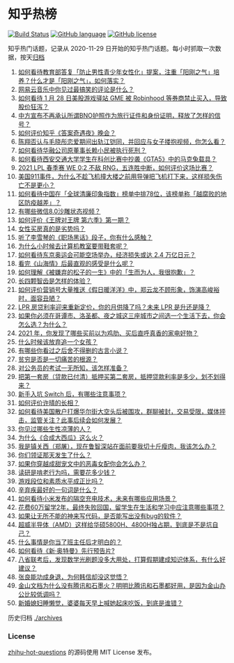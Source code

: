 # 知乎热榜
[![Build Status](https://github.com/ToWeLong/zhihu-hot-questions/workflows/CI/badge.svg)](https://github.com/ToWeLong/zhihu-hot-questions/actions)
[![GitHub language](https://img.shields.io/badge/language-golang-orange.svg)](https://golang.org/)
[![GitHub license](https://img.shields.io/github/license/ToWeLong/zhihu-hot-questions)](https://github.com/ToWeLong/zhihu-hot-questions/blob/main/LICENSE)

知乎热门话题，记录从 2020-11-29 日开始的知乎热门话题。每小时抓取一次数据，按天[归档](./archives)

<!-- BEGIN -->

1. [如何看待教育部答复「防止男性青少年女性化」提案，注重「阳刚之气」培养？什么才是「阳刚之气」，如何落实？](https://www.zhihu.com/question/441805437)
1. [网易云音乐中你见过最搞笑的评论是什么？](https://www.zhihu.com/question/66822815)
1. [如何看待 1 月 28 日美股游戏驿站 GME 被 Robinhood 等券商禁止买入，导致股价狂泻？](https://www.zhihu.com/question/441757711)
1. [中方宣布不再承认所谓BNO护照作为旅行证件和身份证明，释放了怎样的信号？](https://www.zhihu.com/question/441839927)
1. [如何评价知乎《答案奇遇夜》晚会？](https://www.zhihu.com/question/441882176)
1. [陈翔否认与毛晓彤恋爱期间出轨江铠同，并回应与女子搂抱视频，你怎么看？](https://www.zhihu.com/question/441929214)
1. [如何看待华融公司原董事长赖小民被执行死刑？](https://www.zhihu.com/question/441864413)
1. [如何看待西安交通大学学生在科创比赛中抄袭《GTA5》中的马克兔载具？](https://www.zhihu.com/question/441404733)
1. [2021 LPL 春季赛 WE 0:2 不敌 RNG，五连胜中断，如何评价这场比赛？](https://www.zhihu.com/question/441873567)
1. [美国911事件，为什么不趁飞机撞大楼之前用导弹把飞机打下来，这样损失伤亡不是更小？](https://www.zhihu.com/question/440417070)
1. [如何看待中国在「全球清廉印象指数」榜单中排78位，该榜单称「越腐败的地区防疫越差」？](https://www.zhihu.com/question/441950005)
1. [有哪些微信8.0沙雕状态视频？](https://www.zhihu.com/question/441157372)
1. [如何评价《王牌对王牌 第六季》第一期？](https://www.zhihu.com/question/441866699)
1. [女性买房真的是劣势吗？](https://www.zhihu.com/question/433146146)
1. [听了李雪琴的《职场黑话》段子，你有什么感触？](https://www.zhihu.com/question/441887278)
1. [为什么小时候去计算机教室要带鞋套呢？](https://www.zhihu.com/question/441084170)
1. [如何看待东京奥运会可能空场举办，经济损失或达 2.4 万亿日元？](https://www.zhihu.com/question/441057000)
1. [看完《山海情》后最直观的感受是什么呢？](https://www.zhihu.com/question/441207868)
1. [如何理解《被嫌弃的松子的一生》中的「生而为人，我很抱歉」？](https://www.zhihu.com/question/20731248)
1. [长四颗智齿是怎样的体验？](https://www.zhihu.com/question/342153420)
1. [如何评价营销号大量推送《假日暖洋洋》中，郑云龙不顾形象，饰演高峻裕时，面容丑陋？](https://www.zhihu.com/question/441810671)
1. [LPR 房贷利率迎来重新定价，你的月供降了吗？未来 LPR 是升还是降？](https://www.zhihu.com/question/438108136)
1. [如果你必须在哥谭市、洛圣都、夜之城这三座城市之间选一个生活下去，你会怎么选？为什么？](https://www.zhihu.com/question/440350180)
1. [2021 年，你发现了哪些买前以为鸡肋、买后直呼真香的家电好物？](https://www.zhihu.com/question/439261537)
1. [什么时候该放弃追一个女孩？](https://www.zhihu.com/question/295186962)
1. [有哪些你看过之后舍不得删的古言小说？](https://www.zhihu.com/question/39581101)
1. [贫穷是否是一切痛苦的根源？](https://www.zhihu.com/question/304960873)
1. [对公务员的考试一无所知，该怎样准备？](https://www.zhihu.com/question/321438898)
1. [把第一套房（贷款已付清）抵押买第二套房，抵押贷款利率是多少，划不划得来？](https://www.zhihu.com/question/434262887)
1. [新手入坑 Switch 后，有哪些注意事项？](https://www.zhihu.com/question/304137393)
1. [如何评价许晴的长相？](https://www.zhihu.com/question/30171889)
1. [如何看待美国散户打爆华尔街大空头后被围攻，群聊被封，交易受限，媒体抨击，监管关注？此事后续会如何发展？](https://www.zhihu.com/question/441784921)
1. [你见过哪些生性凉薄的人？](https://www.zhihu.com/question/429319229)
1. [为什么《合成大西瓜》这么火？](https://www.zhihu.com/question/440976139)
1. [我是镇关西（郑屠），现在鲁智深站在面前要我切十斤瘦肉，我该怎么办？](https://www.zhihu.com/question/439475315)
1. [你们领证那天发生了什么？](https://www.zhihu.com/question/426768936)
1. [如果你穿越成甜宠文中的恶毒女配你会怎么办？](https://www.zhihu.com/question/367845869)
1. [读研是啃老行为吗，需要花多少钱？](https://www.zhihu.com/question/441625005)
1. [游戏段位和素质水平成正比吗？](https://www.zhihu.com/question/440913620)
1. [辛弃疾最好的一句词是什么？](https://www.zhihu.com/question/47242721)
1. [如何看待小米发布的隔空充电技术，未来有哪些应用场景？](https://www.zhihu.com/question/441794385)
1. [花费60万留学2年，最终失败回国，留学生在生活和学习中应注意哪些事项？](https://www.zhihu.com/question/438922674)
1. [如果让无所不能的神来写代码，是否能写出没有bug的软件？](https://www.zhihu.com/question/435533536)
1. [超威半导体（AMD）这样给华硕5800H、4800H独占期，到底是不是坑自己？](https://www.zhihu.com/question/439973834)
1. [什么事情是你当了班主任后才明白的？](https://www.zhihu.com/question/279630553)
1. [如何看待《新·奥特曼》先行预告片?](https://www.zhihu.com/question/441795353)
1. [八省联考后，发现数学光刷题没多大用处，打算假期建成知识体系，有什么好建议？](https://www.zhihu.com/question/441150865)
1. [张良能功成身退，为何韩信却没这觉悟？](https://www.zhihu.com/question/440992178)
1. [金山文档为什么没有腾讯和石墨火？明明比腾讯和石墨都好用，是因为金山办公比较低调吗？](https://www.zhihu.com/question/439525789)
1. [新婚媳妇睡懒觉，婆婆每天早上喊她起床吃饭，到底是谁错？](https://www.zhihu.com/question/363383726)

<!-- END -->

历史归档 [./archives](./archives)


### License
[zhihu-hot-questions](https://github.com/towelong/zhihu-hot-questions) 的源码使用 MIT License 发布。